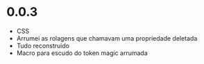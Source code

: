 # 0.0.3
- CSS
- Arrumei as rolagens que chamavam uma propriedade deletada
- Tudo reconstruido
- Macro para escudo do token magic arrumada
